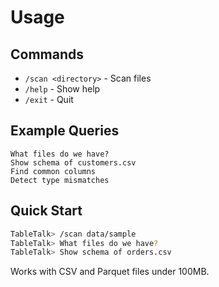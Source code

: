 # Usage

## Commands
- `/scan <directory>` - Scan files
- `/help` - Show help
- `/exit` - Quit

## Example Queries
```
What files do we have?
Show schema of customers.csv
Find common columns
Detect type mismatches
```

## Quick Start
```bash
TableTalk> /scan data/sample
TableTalk> What files do we have?
TableTalk> Show schema of orders.csv
```

Works with CSV and Parquet files under 100MB.
